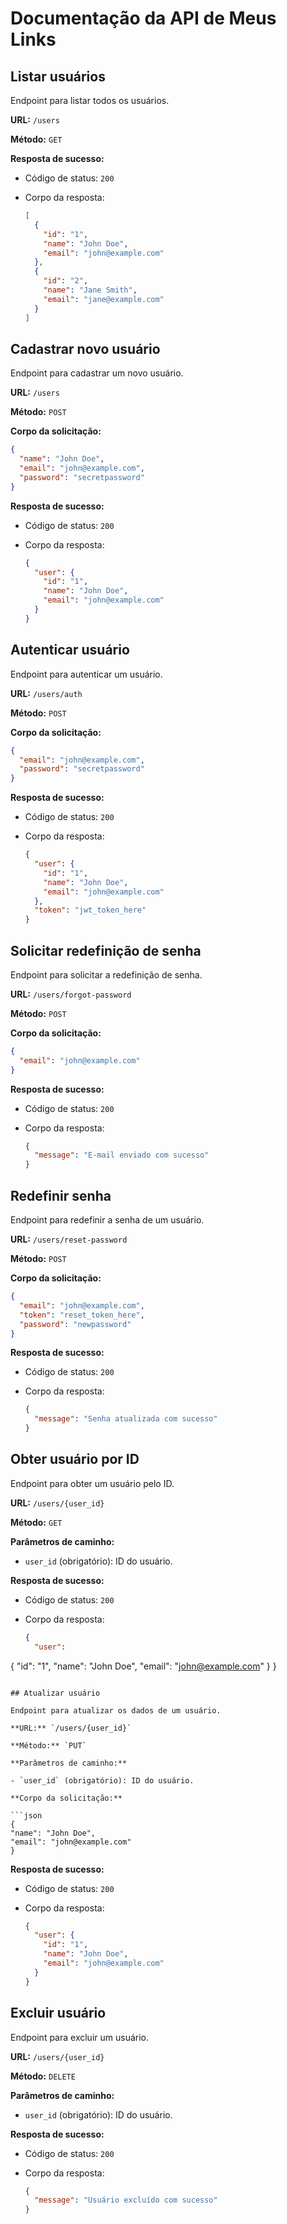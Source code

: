 # Documentação da API de Meus Links

## Listar usuários

Endpoint para listar todos os usuários.

**URL:** `/users`

**Método:** `GET`

**Resposta de sucesso:**

- Código de status: `200`
- Corpo da resposta:

  ```json
  [
    {
      "id": "1",
      "name": "John Doe",
      "email": "john@example.com"
    },
    {
      "id": "2",
      "name": "Jane Smith",
      "email": "jane@example.com"
    }
  ]
  ```

## Cadastrar novo usuário

Endpoint para cadastrar um novo usuário.

**URL:** `/users`

**Método:** `POST`

**Corpo da solicitação:**

```json
{
  "name": "John Doe",
  "email": "john@example.com",
  "password": "secretpassword"
}
```

**Resposta de sucesso:**

- Código de status: `200`
- Corpo da resposta:

  ```json
  {
    "user": {
      "id": "1",
      "name": "John Doe",
      "email": "john@example.com"
    }
  }
  ```

## Autenticar usuário

Endpoint para autenticar um usuário.

**URL:** `/users/auth`

**Método:** `POST`

**Corpo da solicitação:**

```json
{
  "email": "john@example.com",
  "password": "secretpassword"
}
```

**Resposta de sucesso:**

- Código de status: `200`
- Corpo da resposta:

  ```json
  {
    "user": {
      "id": "1",
      "name": "John Doe",
      "email": "john@example.com"
    },
    "token": "jwt_token_here"
  }
  ```

## Solicitar redefinição de senha

Endpoint para solicitar a redefinição de senha.

**URL:** `/users/forgot-password`

**Método:** `POST`

**Corpo da solicitação:**

```json
{
  "email": "john@example.com"
}
```

**Resposta de sucesso:**

- Código de status: `200`
- Corpo da resposta:

  ```json
  {
    "message": "E-mail enviado com sucesso"
  }
  ```

## Redefinir senha

Endpoint para redefinir a senha de um usuário.

**URL:** `/users/reset-password`

**Método:** `POST`

**Corpo da solicitação:**

```json
{
  "email": "john@example.com",
  "token": "reset_token_here",
  "password": "newpassword"
}
```

**Resposta de sucesso:**

- Código de status: `200`
- Corpo da resposta:

  ```json
  {
    "message": "Senha atualizada com sucesso"
  }
  ```

## Obter usuário por ID

Endpoint para obter um usuário pelo ID.

**URL:** `/users/{user_id}`

**Método:** `GET`

**Parâmetros de caminho:**

- `user_id` (obrigatório): ID do usuário.

**Resposta de sucesso:**

- Código de status: `200`
- Corpo da resposta:

  ```json
  {
    "user":
  ```

{
"id": "1",
"name": "John Doe",
"email": "john@example.com"
}
}

````

## Atualizar usuário

Endpoint para atualizar os dados de um usuário.

**URL:** `/users/{user_id}`

**Método:** `PUT`

**Parâmetros de caminho:**

- `user_id` (obrigatório): ID do usuário.

**Corpo da solicitação:**

```json
{
"name": "John Doe",
"email": "john@example.com"
}
````

**Resposta de sucesso:**

- Código de status: `200`
- Corpo da resposta:

  ```json
  {
    "user": {
      "id": "1",
      "name": "John Doe",
      "email": "john@example.com"
    }
  }
  ```

## Excluir usuário

Endpoint para excluir um usuário.

**URL:** `/users/{user_id}`

**Método:** `DELETE`

**Parâmetros de caminho:**

- `user_id` (obrigatório): ID do usuário.

**Resposta de sucesso:**

- Código de status: `200`
- Corpo da resposta:

  ```json
  {
    "message": "Usuário excluído com sucesso"
  }
  ```
